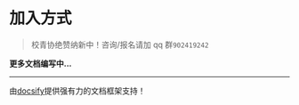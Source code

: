 # 加入方式

> 校青协绝赞纳新中！咨询/报名请加 qq 群`902419242`

**更多文档编写中...**

---

由[docsify](https://github.com/docsifyjs/docsify/)提供强有力的文档框架支持！
